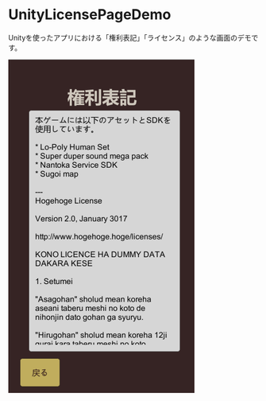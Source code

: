 # UnityLicensePageDemo
Unityを使ったアプリにおける「権利表記」「ライセンス」のような画面のデモです。


![スクリーンショット](ScreenShots/LicenseDemo.png)